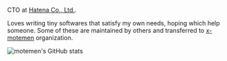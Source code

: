 CTO at [Hatena Co., Ltd.][hatena].

Loves writing tiny softwares that satisfy my own needs, hoping which help someone.
Some of these are maintained by others and transferred to [x-motemen][x-motemen] organization.

![motemen's GitHub stats][stats]

[hatena]: https://hatenacorp.jp
[x-motemen]: https://github.com/x-motemen
[stats]: https://github-readme-stats.vercel.app/api?username=motemen&show_icons=true&count_private=true
